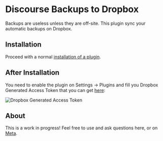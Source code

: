 # Discourse Backups to Dropbox

Backups are useless unless they are off-site. This plugin sync your automatic backups on Dropbox.


## Installation

Proceed with a normal [installation of a plugin](https://meta.discourse.org/t/install-a-plugin/19157?u=falco).


## After Installation

You need to enable the plugin on Settings -> Plugins and fill you Dropbox Generated Access Token that you can get [here](https://www.dropbox.com/developers/apps/create):

![Dropbox Generated Access Token](https://cloud.githubusercontent.com/assets/1385470/19462641/1cd27538-94cd-11e6-8ec2-0ae37f3a1211.png)



## About

This is a work in progress! Feel free to use and ask questions here, or on [Meta](https://meta.discourse.org/t/discourse-backups-to-dropbox/51176?u=falco).
